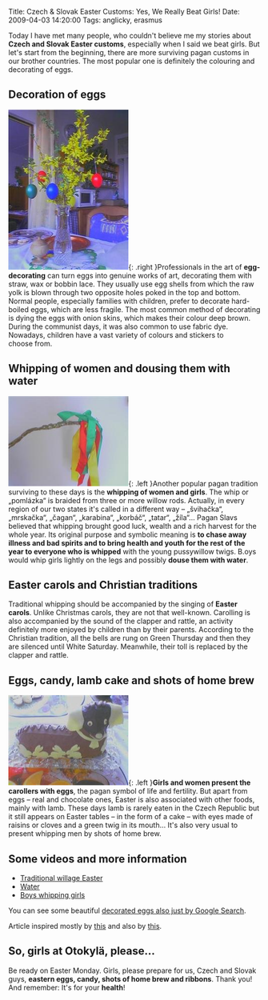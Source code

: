 Title: Czech & Slovak Easter Customs: Yes, We Really Beat Girls!
Date: 2009-04-03 14:20:00
Tags: anglicky, erasmus

Today I have met many people, who couldn't believe me my stories about **Czech and Slovak Easter customs**, especially when I said we beat girls. But let's start from the beginning, there are more surviving pagan customs in our brother countries. The most popular one is definitely the colouring and decorating of eggs.

## Decoration of eggs

![obrázek](images/108.jpg){: .right }Professionals in the art of **egg-decorating** can turn eggs into genuine works of art, decorating them with straw, wax or bobbin lace. They usually use egg shells from which the raw yolk is blown through two opposite holes poked in the top and bottom. Normal people, especially families with children, prefer to decorate hard-boiled eggs, which are less fragile. The most common method of decorating is dying the eggs with onion skins, which makes their colour deep brown. During the communist days, it was also common to use fabric dye. Nowadays, children have a vast variety of colours and stickers to choose from.

## Whipping of women and dousing them with water

![obrázek](images/109.jpg){: .left }Another popular pagan tradition surviving to these days is the **whipping of women and girls**. The whip or „pomlázka“ is braided from three or more willow rods. Actually, in every region of our two states it's called in a different way – „švihačka“, „mrskačka“, „čagan“, „karabina“, „korbáč“, „tatar“, „žíla“… Pagan Slavs believed that whipping brought good luck, wealth and a rich harvest for the whole year. Its original purpose and symbolic meaning is **to chase away illness and bad spirits and to bring health and youth for the rest of the year to everyone who is whipped** with the young pussywillow twigs. B.oys would whip girls lightly on the legs and possibly **douse them with water**.

## Easter carols and Christian traditions

Traditional whipping should be accompanied by the singing of **Easter carols**. Unlike Christmas carols, they are not that well-known. Carolling is also accompanied by the sound of the clapper and rattle, an activity definitely more enjoyed by children than by their parents. According to the Christian tradition, all the bells are rung on Green Thursday and then they are silenced until White Saturday. Meanwhile, their toll is replaced by the clapper and rattle.

## Eggs, candy, lamb cake and shots of home brew

![obrázek](images/110.jpg){: .left }**Girls and women present the carollers with eggs**, the pagan symbol of life and fertility. But apart from eggs – real and chocolate ones, Easter is also associated with other foods, mainly with lamb. These days lamb is rarely eaten in the Czech Republic but it still appears on Easter tables – in the form of a cake – with eyes made of raisins or cloves and a green twig in its mouth… It's also very usual to present whipping men by shots of home brew.

## Some videos and more information

-   [Traditional willage Easter](http://www.youtube.com/watch?v=pMYU4fcuVpc&feature=related)
-   [Water](http://www.youtube.com/watch?v=7PHNftjjgp4&feature=related)
-   [Boys whipping girls](http://www.youtube.com/watch?v=zT_41piXK3s)

You can see some beautiful [decorated eggs also just by Google Search](http://images.google.com/images?q=kraslice&oe=utf-8&rls=org.mozilla:cs:official&client=firefox-a&um=1&ie=UTF-8&sa=N&hl=cs&tab=wi).

Article inspired mostly by [this](http://www.radio.cz/cz/clanek/102218) and also by [this](http://www.myczechrepublic.com/czech_culture/czech_holidays/easter/).

## So, girls at Otokylä, please…

Be ready on Easter Monday. Girls, please prepare for us, Czech and Slovak guys, **eastern eggs, candy, shots of home brew and ribbons**. Thank you! And remember: It's for your **health**!